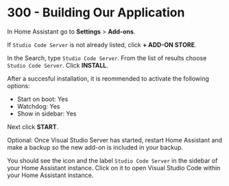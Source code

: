 # 300 - Building Our Application

In Home Assistant go to **Settings** > **Add-ons**.

If ```Studio Code Server``` is not already listed, click **+ ADD-ON STORE**.

In the Search, type ```Studio Code Server```. From the list of results choose ```Studio Code Server```. Click **INSTALL**.

After a succesful installation, it is reommended to activate the following options:

- Start on boot: Yes
- Watchdog: Yes
- Show in sidebar: Yes

Next click **START**.

Optional: Once Visual Studio Server has started, restart Home Assistant and make a backup so the new add-on is included in your backup.

You should see the icon and the label ```Studio Code Server``` in the sidebar of your Home Assistant instance. Click on it to open Visual Studio Code within your Home Assistant instance.

